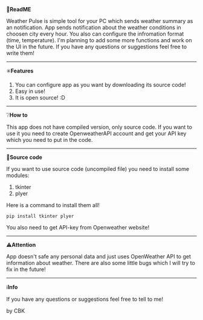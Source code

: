 📖**ReadME**

Weather Pulse is simple tool for your PC which sends weather summary as an notification. App sends notification about the weather conditions in choosen city every hour. You also can configure the infromation format (time, temperature). I'm planning to add some more functions and work on the UI in the future. If you have any questions or suggestions feel free to write them!

___________________________________

✳️**Features**
1. You can configure app as you want by downloading its source code!
2. Easy in use!
3. It is open source! :D

___________________________________

❔**How to**

This app does not have compiled version, only source code. If you want to use it you need to create OpenweatherAPI account and get your API key which you need to put in the code. 
___________________________________

📃**Source code**

If you want to use source code (uncompiled file) you need to install some modules:
1. tkinter
2. plyer

Here is a command to install them all!

```pip install tkinter plyer```

You also need to get API-key from Openweather website!
___________________________________

⚠️**Attention**

App doesn't safe any personal data and just uses OpenWeather API to get information about weather. There are also some little bugs which I will try to fix in the future!

___________________________________

ℹ️**Info**

If you have any questions or suggestions feel free to tell to me! 

by CBK
